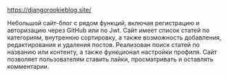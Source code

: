https://djangorookieblog.site/

Небольшой сайт-блог с рядом функций, включая регистрацию и авторизацию через GitHub или по Jwt. 
Сайт имеет список статей по категориям, внутренюю сортировку, а также возможность добавления, 
редактирования и удаления постов. Реализован поиск статей по названию или контенту, 
а также функционал настройки профиля. Сайт позволяет пользователям ставить лайки, просматривать и оставлять комментарии.
